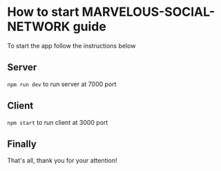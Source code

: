 # How to start MARVELOUS-SOCIAL-NETWORK guide 

To start the app follow the instructions below

## Server

`npm run dev` to run server at 7000 port

## Client

`npm start` to run client at 3000 port

## Finally

That's all, thank you for your attention!